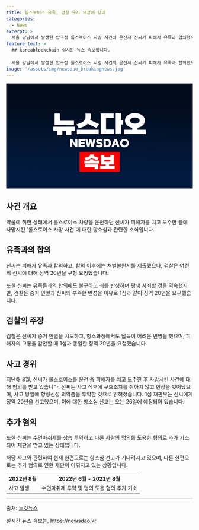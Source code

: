 ```yaml
---
title: 롤스로이스 유족, 검찰 유지 요청에 항의
categories:
  - News
excerpt: >
  서울 강남에서 발생한 압구정 롤스로이스 사망 사건의 운전자 신씨가 피해자 유족과 합의했으나 검찰은 징역 20년을 요청했다. 신씨는 사과하고 처벌 불원서를 제출했지만, 검찰은 증거 인멸과 반성 부족을 지적하며 항소 기각과 징역 20년을 요청했다. 신씨는 사고 당일 향정신성 약물을 복용한 후 운전하고, 20대 피해자에게 중상을 입히고 사고 현장을 벗어났다는 혐의를 받고 있다.
feature_text: >
  ## koreablockchain 실시간 뉴스 속보입니다.

  서울 강남에서 발생한 압구정 롤스로이스 사망 사건의 운전자 신씨가 피해자 유족과 합의했으나 검찰은 징역 20년을 요청했다. 신씨는 사과하고 처벌 불원서를 제출했지만, 검찰은 증거 인멸과 반성 부족을 지적하며 항소 기각과 징역 20년을 요청했다. 신씨는 사고 당일 향정신성 약물을 복용한 후 운전하고, 20대 피해자에게 중상을 입히고 사고 현장을 벗어났다는 혐의를 받고 있다.
image: '/assets/img/newsdao_breakingnews.jpg'
---
```


<p><img src="/assets/img/newsdao_breakingnews.jpg" alt="koreablockchain 속보" /></p>

<h2 data-ke-size="size26">사건 개요</h2>

<p data-ke-size="size16">약물에 취한 상태에서 롤스로이스 차량을 운전하던 신씨가 피해자를 치고 도주한 끝에 사망시킨 '롤스로이스 사망 사건'에 대한 항소심과 관련한 소식입니다.</p>

<h2 data-ke-size="size23">유족과의 합의</h2>

<p data-ke-size="size16">신씨는 피해자 유족과 합의하고, 합의 이후에는 처벌불원서를 제출했으나, 검찰은 여전히 신씨에 대해 징역 20년을 구형 요청했습니다.</p>

<p data-ke-size="size16">또한 신씨는 유족들과의 합의에도 불구하고 죄를 반성하며 평생 사죄할 것을 약속했지만, 검찰은 증거 인멸과 신씨의 부족한 반성을 이유로 1심과 같이 징역 20년을 요구했습니다.</p>

<h2 data-ke-size="size23">검찰의 주장</h2>

<p data-ke-size="size16">검찰은 신씨가 증거 인멸을 시도하고, 항소과정에서도 납득이 어려운 변명을 했으며, 피해자의 고통을 감안할 때 1심과 동일한 징역 20년을 요청했습니다.</p>

<h2 data-ke-size="size23">사고 경위</h2>

<p data-ke-size="size16">지난해 8월, 신씨가 롤스로이스를 운전 중 피해자를 치고 도주한 후 사망시킨 사건에 대해 혐의를 받고 있습니다. 신씨는 사고 직후에 구호조치를 취하지 않고 현장을 벗어났으며, 사고 당일에 향정신성 의약품을 투약한 것으로 밝혀졌습니다. 1심 재판부는 신씨에게 징역 20년을 선고했으며, 이에 대한 항소심 선고는 오는 26일에 예정되어 있습니다.</p>

<h2 data-ke-size="size23">추가 혐의</h2>

<p data-ke-size="size16">또한 신씨는 수면마취제를 상습 투약하고 다른 사람의 명의를 도용한 혐의로 추가 기소되어 재판을 받고 있는 상태입니다.</p>

<p data-ke-size="size16">해당 사고와 관련하여 현재 한편으로는 항소심 선고가 기다려지고 있으며, 다른 한편으로는 추가 혐의로 인한 재판이 이뤄지고 있는 상황입니다.</p>

<table>
  <tr>
    <td style="text-align: center; height: 17px;"><b>2022년 8월</b></td>
    <td style="text-align: center; height: 17px;"><b>2022년 6월 - 2021년 8월</b></td>
  </tr>
  <tr>
    <td>사고 발생</td>
    <td>수면마취제 투약 및 명의 도용 혐의 추가 기소</td>
  </tr>
</table>

<hr>

<p data-ke-size="size16"></p>

<p>출처: <a href="https://url.kr/b71afn">노컷뉴스</a></p>
실시간 뉴스 속보는, <a href="https://newsdao.kr" rel="dofollow">https://newsdao.kr</a>


